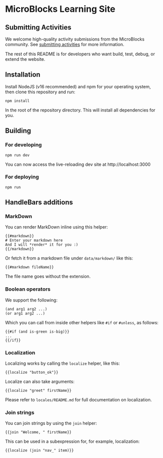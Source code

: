 # MicroBlocks Learning Site

## Submitting Activities

We welcome high-quality activity submissions from the MicroBlocks community.
See [submitting activities](SUBMITTING_ACTIVITIES.md) for more information.

The rest of this README is for developers who want build, test, debug, or extend the website.

## Installation

Install NodeJS (v16 recommended) and npm for your operating system,
then clone this repository and run:

```
npm install
```

In the root of the repository directory. This will install all dependencies for you.

## Building

### For developing

```
npm run dev
```

You can now access the live-reloading dev site at http://localhost:3000

### For deploying

```
npm run
```

## HandleBars additions

### MarkDown

You can render MarkDown inline using this helper:

```
{{#markdown}}
# Enter your markdown here
And I will *render* it for you :)
{{/markdown}}
```

Or fetch it from a markdown file under `data/markdown/` like this:

`{{#markdown fileName}}`

The file name goes without the extension.

### Boolean operators

We support the following:

```
(and arg1 arg2 ...)
(or arg1 arg2 ...)
```

Which you can call from inside other helpers like `#if` or `#unless`, as follows:

```
{{#if (and is-green is-big)}}
...
{{/if}}
```

### Localization

Localizing works by calling the `localize` helper, like this:

```
{{localize "button_ok"}}
```

Localize can also take arguments:

```
{{localize "greet" firstName}}
```

Please refer to `locales/README.md` for full documentation on localization.


### Join strings

You can join strings by using the `join` helper:

```
{{join "Welcome, " firstName}}
```

This can be used in a subexpression for, for example, localization:

```
{{localize (join "nav_" item)}}
```

